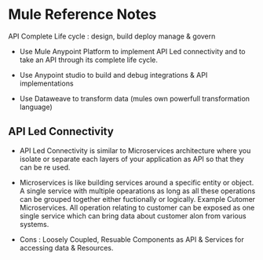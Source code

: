 Mule Reference Notes
====================

API Complete Life cycle : design, build deploy manage & govern 

* Use Mule Anypoint Platform to implement API Led connectivity and to take an API through its complete life cycle.

* Use Anypoint studio to build and debug integrations & API implementations 

* Use Dataweave to transform data (mules own powerfull transformation language)

API Led Connectivity
--------------------

* API Led Connectivity is similar to Microservices architecture where you isolate or separate each layers of your application as API so that they can be re used.

* Microservices is like building services around a specific entity or object. A single service with multiple opearations as long as all these operations can be grouped together either fuctionally or logically. Example Cutomer Microservices. All operation relating to customer can be exposed as one single service which can bring data about customer alon from various systems. 

* Cons : Loosely Coupled, Resuable Components as API & Services for accessing data & Resources.
